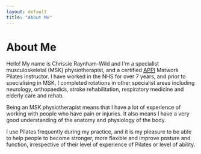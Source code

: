 ```yaml
---
layout: default
title: "About Me"
---
```

# About Me

Hello! My name is Chrissie Raynham-Wild and I'm a specialist musculoskeletal (MSK) physiotherapist, and a certified [<abbr title="The Australian Physiotherapy & Pilates Institute">APPI</abbr>][1] Matwork Pilates instructor. I have worked in the NHS for over 7 years, and prior to specialising in MSK, I completed rotations in other specialist areas including neurology, orthopaedics, stroke rehabilitation, respiratory medicine and elderly care and rehab.

Being an MSK physiotherapist means that I have a lot of experience of working with people who have pain or injuries. It also means I have a very good understanding of the anatomy and physiology of the body.

I use Pilates frequently during my practice, and it is my pleasure to be able to help people to become stronger, more flexible and improve posture and function, irrespective of their level of experience of Pilates or level of ability.

[1]: http://www.appihealthgroup.com/
